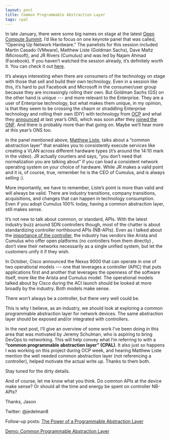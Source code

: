 ```yaml
---
layout: post
title: Common Programmable Abstraction Layer
tags: cpal
---
```


In late January, there were some big names on stage at the latest [Open Compute Summit](http://www.opencompute.org/blog/ocp-summit-v-the-future-is-open/).  I’d like to focus on one keynote panel that was called, “Opening Up Network Hardware.”  The panelists for this session included Martin Casado (VMware), Matthew Liste (Goldman Sachs), Dave Maltz (Microsoft), and JR Rivers (Cumulus) and was led by Najam Ahmad (Facebook).  If you haven’t watched the session already, it’s definitely worth it.  You can check it out [here](http://www.youtube.com/watch?v=fzA4VIUnAIw).

It’s always interesting when there are consumers of the technology on stage with those that sell and build their own technology.  Even in a session like this, it’s hard to put Facebook and Microsoft in the consumer/user group because they are increasingly rolling their own.  But Goldman Sachs (GS) on the other hand is unique --- and more relevant to the Enterprise.  They are a user of Enterprise technology, but what makes them unique, in my opinion, is that they seem to be crossing the chasm or straddling Enterprise technology and rolling their own (DIY) with technology from [OCP](http://www.enterprisetech.com/2014/01/29/goldman-sachs-fidelity-bank-open-compute/) and what they [announced](http://www.jedelman.com/1/post/2013/04/goldman-sachs-is-deploying-sdn-are-you.html) at last year’s ONS, which was soon after they [joined the ONF](http://www.sdncentral.com/news/sdn-heats-up-goldman-sachs-joins-the-open-networking-foundation-board/2012/11/).  And there is probably more than that going on.  Maybe we’ll hear more at this year’s ONS too.

In the panel mentioned above, [Matthew Liste](http://www.linkedin.com/pub/matthew-liste/0/209/832), talks about a “common abstraction layer” that enables you to consistently execute services like creating a VLAN across different hardware types (it’s around the 14:10 mark in the video).  JR actually counters and says, “you don’t need that normalization you are talking about” if you can load a consistent network operating system on your choice of hardware.  While JR makes a valid point and it is, of course, true, remember he is the CEO of Cumulus, and is always selling :). 

More importantly, we have to remember, Liste’s point is more than valid and will always be valid.  There are industry transitions, company transitions, acquisitions, and changes that can happen in technology consumption.  Even if you adopt Cumulus 100% today, having a common abstraction layer, still makes sense.

It’s not new to talk about common, or standard, APIs.  With the latest industry buzz around SDN controllers though, most of the chatter is about standardizing controller northbound APIs (NB-APIs).  Even as I talked about the [importance of the controller](http://www.jedelman.com/1/post/2013/02/the-importance-of-the-network-controller.html), the industry has vendors like Arista and Cumulus who offer open platforms (no controllers from them directly) , don’t view their networks necessarily as a single unified system, but let the customers unify it if they wish. 

In October, Cisco announced the Nexus 9000 that can operate in one of two operational models --- one that leverages a controller (APIC) that puts applications first and another that leverages the openness of the software itself, more like the Arista and Cumulus model.  The operational models talked about by Cisco during the ACI launch should be looked at more broadly by the industry.  Both models make sense.

There won’t always be a controller, but there very well could be.

This is why I believe, as an industry, we should look at exploring a common programmable abstraction layer for network devices.  The same abstraction layer should be exposed and/or integrated with controllers.

In the next post, I’ll give an overview of some work I’ve been doing in this area that was motivated by Jeremy Schulman, who is aspiring to bring DevOps to networking.  This will help convey what I’m referring to with a **“common programmable abstraction layer” (CPAL)**.  It also just so happens I was working on this project during OCP week, and hearing Matthew Liste mention the well needed common abstraction layer (not referencing a controller), helped motivate the actual write up.  Thanks to them both.

Stay tuned for the dirty details.

And of course, let me know what you think. Do common APIs at the device make sense?  Or should all the time and energy be spent on controller NB-APIs?

Thanks,
Jason

Twitter: @jedelman8

Follow-up posts:
[The Power of a Programmable Abstraction Layer](http://www.jedelman.com/1/post/2014/02/the-power-of-a-programmable-abstraction-layer.html)

[Demo: Common Programmable Abstraction Layer](http://www.jedelman.com/1/post/2014/03/demo-common-programmable-abstraction-layer.html)
